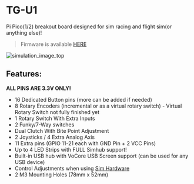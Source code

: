 # TG-U1
Pi Pico(1/2) breakout board designed for sim racing and flight sim(or anything else)!

>Firmware is available [HERE](https://github.com/TeagueGillard/TG-U1-Firmware/releases)

![simulation_image_top](https://github.com/user-attachments/assets/85d58798-866a-4898-a920-4825c3417b80)


## Features:
**ALL PINS ARE 3.3V ONLY!**
* 16 Dedicated Button pins (more can be added if needed)
* 8 Rotary Encoders (incremental or as a virtual rotary switch) - Virtual Rotary Switch not fully finished yet
* 1 Rotary Switch With Extra Inputs
* 2 Funky/7-Way switches
* Dual Clutch With Bite Point Adjustment
* 2 Joysticks / 4 Extra Analog Axis
* 11 Extra pins (GPIO 11-21 each with GND Pin + 2 VCC Pins)
* Up to 4 LED Strips with FULL Simhub support!
* Built-in USB hub with VoCore USB Screen support (can be used for any USB device)
* Control Adjustments when using [Sim Hardware](https://github.com/TeagueGillard/Sim-Hardware)
* 2 M3 Mounting Holes (78mm x 52mm)
